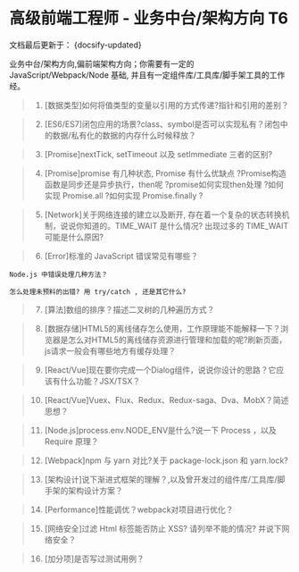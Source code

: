 # 高级前端工程师 - 业务中台/架构方向 T6
文档最后更新于： {docsify-updated}

业务中台/架构方向,偏前端架构方向；你需要有一定的 JavaScript/Webpack/Node 基础, 并且有一定组件库/工具库/脚手架工具的工作经。

>1. [数据类型]如何将值类型的变量以引用的方式传递?指针和引用的差别？

>2. [ES6/ES7]闭包应用的场景?class、symbol是否可以实现私有？闭包中的数据/私有化的数据的内存什么时候释放？

>3. [Promise]nextTick, setTimeout 以及 setImmediate 三者的区别?

>4. [Promise]promise 有几种状态, Promise 有什么优缺点 ?Promise构造函数是同步还是异步执行，then呢 ?promise如何实现then处理 ?如何实现 Promise.all ?如何实现 Promise.finally ?

>5. [Network]关于网络连接的建立以及断开, 存在着一个复杂的状态转换机制，说说你知道的。TIME_WAIT 是什么情况? 出现过多的 TIME_WAIT 可能是什么原因? 

>6. [Error]标准的 JavaScript 错误常见有哪些？
   
    Node.js 中错误处理几种方法？
   
    怎么处理未预料的出错? 用 try/catch , 还是其它什么?

>7. [算法]数组的排序？描述二叉树的几种遍历方式？

>8. [数据存储]HTML5的离线储存怎么使用，工作原理能不能解释一下？浏览器是怎么对HTML5的离线储存资源进行管理和加载的呢?刷新页面，js请求一般会有哪些地方有缓存处理？

>9. [React/Vue]现在要你完成一个Dialog组件，说说你设计的思路？它应该有什么功能？JSX/TSX？

>10. [React/Vue]Vuex、Flux、Redux、Redux-saga、Dva、MobX？简述思想？

>11. [Node.js]process.env.NODE_ENV是什么?说一下 Process ，以及 Require 原理？

>12. [Webpack]npm 与 yarn 对比?关于 package-lock.json 和 yarn.lock?

>13. [架构设计]说下渐进式框架的理解？,以及曾开发过的组件库/工具库/脚手架的架构设计方案？

>14. [Performance]性能调优？webpack对项目进行优化？

>15. [网络安全]过滤 Html 标签能否防止 XSS? 请列举不能的情况? 并说下网络安全？

>16. [加分项]是否写过测试用例？



